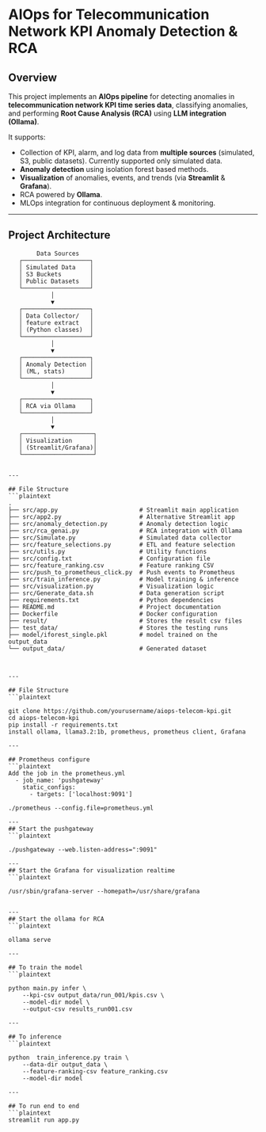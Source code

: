 # AIOps for Telecommunication Network KPI Anomaly Detection & RCA

## Overview
This project implements an **AIOps pipeline** for detecting anomalies in **telecommunication network KPI time series data**, classifying anomalies, and performing **Root Cause Analysis (RCA)** using **LLM integration (Ollama)**.

It supports:
- Collection of KPI, alarm, and log data from **multiple sources** (simulated, S3, public datasets).  Currently supported only simulated data.
- **Anomaly detection** using isolation forest based methods.
- **Visualization** of anomalies, events, and trends (via **Streamlit** & **Grafana**).
- RCA powered by **Ollama**.
- MLOps integration for continuous deployment & monitoring.

---

## Project Architecture
```plaintext
        Data Sources
   ┌───────────────────┐
   │ Simulated Data    │
   │ S3 Buckets        │
   │ Public Datasets   │
   └───────────────────┘
            │
            ▼
   ┌───────────────────┐
   │ Data Collector/   │
   │ feature extract   │
   │ (Python classes)  │
   └───────────────────┘
            │
            ▼
   ┌───────────────────┐
   │ Anomaly Detection │
   │ (ML, stats)       │
   └───────────────────┘
            │
            ▼
   ┌───────────────────┐
   │ RCA via Ollama    │
   └───────────────────┘
            │
            ▼
   ┌────────────────────┐
   │ Visualization      │
   │ (Streamlit/Grafana)│
   └────────────────────┘


---

## File Structure
```plaintext
.
├── src/app.py                       # Streamlit main application
├── src/app2.py                      # Alternative Streamlit app
├── src/anomaly_detection.py         # Anomaly detection logic
├── src/rca_genai.py                 # RCA integration with Ollama
├── src/Simulate.py                  # Simulated data collector
├── src/feature_selections.py        # ETL and feature selection
├── src/utils.py                     # Utility functions
├── src/config.txt                   # Configuration file
├── src/feature_ranking.csv          # Feature ranking CSV
├── src/push_to_prometheus_click.py  # Push events to Prometheus
├── src/train_inference.py           # Model training & inference
├── src/visualization.py             # Visualization logic
├── src/Generate_data.sh             # Data generation script
├── requirements.txt                 # Python dependencies
├── README.md                        # Project documentation
├── Dockerfile                       # Docker configuration
├── result/                          # Stores the result csv files
├── test_data/                       # Stores the testing runs
├── model/iforest_single.pkl         # model trained on the output_data
└── output_data/                     # Generated dataset



---

## File Structure
```plaintext

git clone https://github.com/yourusername/aiops-telecom-kpi.git
cd aiops-telecom-kpi
pip install -r requirements.txt
install ollama, llama3.2:1b, prometheus, prometheus client, Grafana 

---

## Prometheus configure
```plaintext
Add the job in the prometheus.yml
  - job_name: 'pushgateway'
    static_configs:
      - targets: ['localhost:9091']

./prometheus --config.file=prometheus.yml

---
## Start the pushgateway
```plaintext

./pushgateway --web.listen-address=":9091"

---
## Start the Grafana for visualization realtime
```plaintext

/usr/sbin/grafana-server --homepath=/usr/share/grafana


---
## Start the ollama for RCA
```plaintext

ollama serve

---

## To train the model
```plaintext

python main.py infer \
    --kpi-csv output_data/run_001/kpis.csv \
    --model-dir model \
    --output-csv results_run001.csv

---

## To inference
```plaintext

python  train_inference.py train \
	--data-dir output_data \
	--feature-ranking-csv feature_ranking.csv 
	--model-dir model

---

## To run end to end
```plaintext
streamlit run app.py

